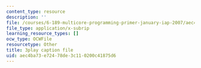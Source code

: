 ```yaml
---
content_type: resource
description: ''
file: /courses/6-189-multicore-programming-primer-january-iap-2007/aec4ba73e72478de3c110200c41875d6_Wn3QDv-Dt3M.srt
file_type: application/x-subrip
learning_resource_types: []
ocw_type: OCWFile
resourcetype: Other
title: 3play caption file
uid: aec4ba73-e724-78de-3c11-0200c41875d6
---
```

